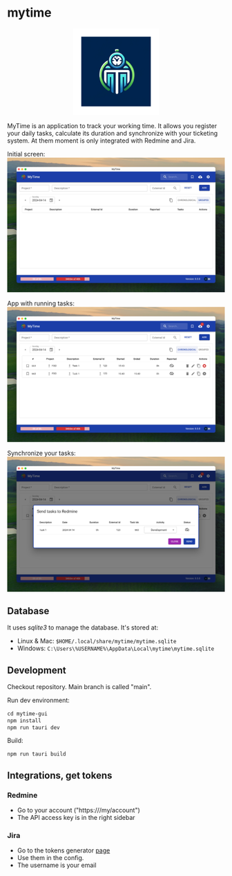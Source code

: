 # mytime

<p align="center">
  <img src="./app-icon.png" width="200">
</p>

MyTime is an application to track your working time. It allows you register your daily tasks, calculate its duration
and synchronize with your ticketing system. At them moment is only integrated with Redmine and Jira.

Initial screen:
![Screenshot 1](./captures/cap1.jpeg)

App with running tasks:
![Screenshot 2](./captures/cap2.png)

Synchronize your tasks:
![Screenshot 3](./captures/cap3.png)

## Database

It uses *sqlite3* to manage the database. It's stored at:

* Linux & Mac: `$HOME/.local/share/mytime/mytime.sqlite`
* Windows: `C:\Users\%USERNAME%\AppData\Local\mytime\mytime.sqlite`

## Development

Checkout repository. Main branch is called "main".

Run dev environment:

```
cd mytime-gui
npm install
npm run tauri dev
```

Build:

```
npm run tauri build
```

## Integrations, get tokens

### Redmine

* Go to your account ("https://<your-domain>/my/account")
* The API access key is in the right sidebar


### Jira

* Go to the tokens generator [page](https://id.atlassian.com/manage-profile/security/api-tokens)
* Use them in the config.
* The username is your email
